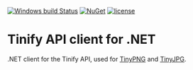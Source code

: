 [![Windows build Status](https://ci.appveyor.com/api/projects/status/github/raskhodchikov/tinify-net?retina=true&svg=true)](https://ci.appveyor.com/project/raskhodchikov/tinify-net)
[![NuGet](https://img.shields.io/nuget/v/TinifyApiClient.svg)](https://www.nuget.org/packages/TinifyApiClient/)
[![license](https://img.shields.io/github/license/mashape/apistatus.svg?maxAge=2592000)](https://github.com/raskhodchikov/tinify-net/blob/master/LICENSE)
# Tinify API client for .NET
.NET client for the Tinify API, used for [TinyPNG](https://tinypng.com) and [TinyJPG](https://tinyjpg.com).
